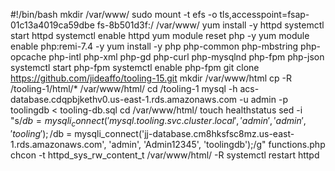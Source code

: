 #!/bin/bash
mkdir /var/www/
sudo mount -t efs -o tls,accesspoint=fsap-01c13a4019ca59dbe fs-8b501d3f:/ /var/www/
yum install -y httpd 
systemctl start httpd
systemctl enable httpd
yum module reset php -y
yum module enable php:remi-7.4 -y
yum install -y php php-common php-mbstring php-opcache php-intl php-xml php-gd php-curl php-mysqlnd php-fpm php-json
systemctl start php-fpm
systemctl enable php-fpm
git clone https://github.com/jideaffo/tooling-15.git
mkdir /var/www/html
cp -R /tooling-1/html/*  /var/www/html/
cd /tooling-1
mysql -h acs-database.cdqpbjkethv0.us-east-1.rds.amazonaws.com -u admin -p toolingdb < tooling-db.sql
cd /var/www/html/
touch healthstatus
sed -i "s/$db = mysqli_connect('mysql.tooling.svc.cluster.local', 'admin', 'admin', 'tooling');/$db = mysqli_connect('jj-database.cm8hksfsc8mz.us-east-1.rds.amazonaws.com', 'admin', 'Admin12345', 'toolingdb');/g" functions.php
chcon -t httpd_sys_rw_content_t /var/www/html/ -R
systemctl restart httpd







